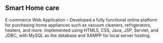 ## Smart Home care
E-commerce Web Application – Developed a fully functional online platform for purchasing home appliances such as vacuum cleaners, refrigerators,
heaters, and more. Implemented using HTML5, CSS, Java, JSP, Servlet, and JDBC, with MySQL as the database and XAMPP for local server hosting.

